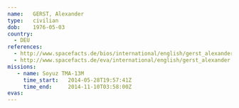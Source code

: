 ```yaml
---
name:	GERST, Alexander
type:	civilian
dob:	1976-05-03
country:
  - DEU
references:
  - http://www.spacefacts.de/bios/international/english/gerst_alexander.htm
  - http://www.spacefacts.de/eva/international/english/gerst_alexander.htm
missions:
   - name: Soyuz TMA-13M
     time_start:   2014-05-28T19:57:41Z
     time_end:     2014-11-10T03:58:00Z
evas:
---
```

